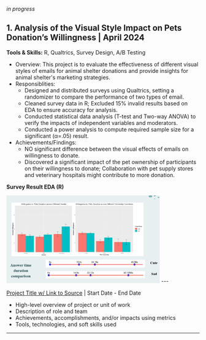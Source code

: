 _in progress_

## 1. Analysis of the Visual Style Impact on Pets Donation’s Willingness | April 2024

**Tools & Skills:** R, Qualtrics, Survey Design, A/B Testing

- Overview: This project is to evaluate the effectiveness of different visual styles of emails for animal shelter donations and provide insights for animal shelter's marketing strategies.
- Responsiblities:
  - Designed and distributed surveys using Qualtrics, setting a randomizer to compare the performance of two types of email.
  - Cleaned survey data in R; Excluded 15% invalid results based on EDA to ensure accuracy for analysis.
  - Conducted statistical data analysis (T-test and Two-way ANOVA) to verify the impacts of independent variables and moderators.
  - Conducted a power analysis to compute required sample size for a significant (α=.05) result.
- Achievements/Findings:
  - NO significant difference between the visual effects of emails on willingness to donate.
  - Discovered a significant impact of the pet ownership of participants on their willingness to donate; Collaboration with pet supply stores and veterinary hospitals might contribute to more donation.


**Survey Result EDA (R)**

<img src="images/Animals.png" alt="Survey Result EDA (R)" width="400">
---

[Project Title w/ Link to Source](https://github.com) | Start Date - End Date
* High-level overview of project or unit of work
* Description of role and team
* Achievements, accomplishments, and/or impacts using metrics
* Tools, technologies, and soft skills used

---
